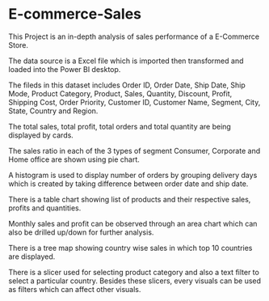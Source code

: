 # E-commerce-Sales
This Project is an in-depth analysis of sales performance of a E-Commerce Store.

The data source is a Excel file which is imported then transformed and loaded into the Power BI desktop.

The fileds in this dataset includes Order ID,	Order Date,	Ship Date, Ship Mode,	Product Category,	Product, Sales,	Quantity, Discount, Profit, Shipping Cost, Order Priority, Customer ID,	Customer Name, Segment,	City,	State, Country and	Region.

The total sales, total profit, total orders and total quantity are being displayed by cards.

The sales ratio in each of the 3 types of segment Consumer, Corporate and Home office are shown using pie chart.

A histogram is used to display number of orders by grouping delivery days which is created by taking difference between order date and ship date.

There is a table chart showing list of products and their respective sales, profits and quantities.

Monthly sales and profit can be observed through an area chart which can also be drilled up/down for further analysis.

There is a tree map showing country wise sales in which top 10 countries are displayed.

There is a slicer used for selecting product category and also a text filter to select a particular country. Besides these slicers, every visuals can be used as filters which can affect other visuals.
